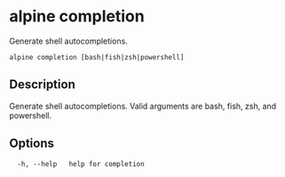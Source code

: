# alpine completion

Generate shell autocompletions.

```
alpine completion [bash|fish|zsh|powershell]
```

## Description

Generate shell autocompletions. Valid arguments are bash, fish, zsh, and powershell.

## Options

```
  -h, --help   help for completion
```

